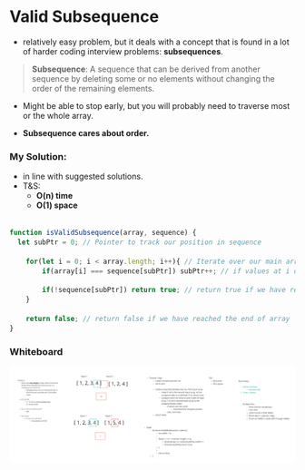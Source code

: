 # Valid Subsequence

- relatively easy problem, but it deals with a concept that is found in a lot of harder coding interview problems: **subsequences**.

> **Subsequence**: A sequence that can be derived from another sequence by deleting some or no elements without changing the order of the remaining elements.

- Might be able to stop early, but you will probably need to traverse most or the whole array.

- **Subsequence cares about order.**

### My Solution:

  - in line with suggested solutions.
  - T&S:
    - **O(n) time**
    - **O(1) space**

```js 

function isValidSubsequence(array, sequence) {
  let subPtr = 0; // Pointer to track our position in sequence

	for(let i = 0; i < array.length; i++){ // Iterate over our main array
		if(array[i] === sequence[subPtr]) subPtr++; // if values at i of array and subPtr of sequence, increment subPtr

		if(!sequence[subPtr]) return true; // return true if we have reached the end of sequence
	}

	return false; // return false if we have reached the end of array
}

```

### Whiteboard

![VS](./resources/V_S.jpg)
